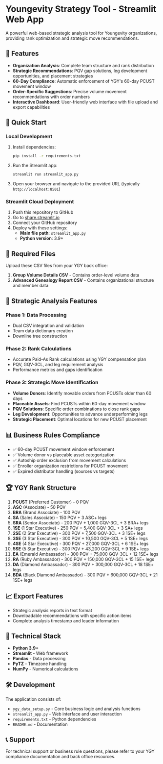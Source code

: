 # Youngevity Strategy Tool - Streamlit Web App

A powerful web-based strategic analysis tool for Youngevity organizations, providing rank optimization and strategic move recommendations.

## 🎯 Features

- **Organization Analysis**: Complete team structure and rank distribution
- **Strategic Recommendations**: PQV gap solutions, leg development opportunities, and placement strategies
- **60-Day Compliance**: Automatic enforcement of YGY's 60-day PCUST movement window
- **Order-Specific Suggestions**: Precise volume movement recommendations with order numbers
- **Interactive Dashboard**: User-friendly web interface with file upload and export capabilities

## 🚀 Quick Start

### Local Development
1. Install dependencies:
   ```bash
   pip install -r requirements.txt
   ```

2. Run the Streamlit app:
   ```bash
   streamlit run streamlit_app.py
   ```

3. Open your browser and navigate to the provided URL (typically `http://localhost:8501`)

### Streamlit Cloud Deployment
1. Push this repository to GitHub
2. Go to [share.streamlit.io](https://share.streamlit.io)
3. Connect your GitHub repository
4. Deploy with these settings:
   - **Main file path**: `streamlit_app.py`
   - **Python version**: 3.9+

## 📁 Required Files

Upload these CSV files from your YGY back office:

1. **Group Volume Details CSV** - Contains order-level volume data
2. **Advanced Genealogy Report CSV** - Contains organizational structure and member data

## 🎯 Strategic Analysis Features

### Phase 1: Data Processing
- Dual CSV integration and validation
- Team data dictionary creation
- Downline tree construction

### Phase 2: Rank Calculations
- Accurate Paid-As Rank calculations using YGY compensation plan
- PQV, GQV-3CL, and leg requirement analysis
- Performance metrics and gaps identification

### Phase 3: Strategic Move Identification
- **Volume Donors**: Identify movable orders from PCUSTs older than 60 days
- **Placeable Assets**: Find PCUSTs within 60-day movement window
- **PQV Solutions**: Specific order combinations to close rank gaps
- **Leg Development**: Opportunities to advance underperforming legs
- **Strategic Placement**: Optimal locations for new PCUST placement

## 📊 Business Rules Compliance

- ✅ 60-day PCUST movement window enforcement
- ✅ Volume donor vs placeable asset categorization
- ✅ Autoship order exclusion from movement calculations
- ✅ Enroller organization restrictions for PCUST movement
- ✅ Expired distributor handling (sources vs targets)

## 🏆 YGY Rank Structure

1. **PCUST** (Preferred Customer) - 0 PQV
2. **ASC** (Associate) - 50 PQV
3. **BRA** (Brand Associate) - 100 PQV
4. **SA** (Sales Associate) - 150 PQV + 3 ASC+ legs
5. **SRA** (Senior Associate) - 200 PQV + 1,000 GQV-3CL + 3 BRA+ legs
6. **1SE** (1 Star Executive) - 250 PQV + 5,400 GQV-3CL + 3 SA+ legs
7. **2SE** (2 Star Executive) - 300 PQV + 7,500 GQV-3CL + 3 1SE+ legs
8. **3SE** (3 Star Executive) - 300 PQV + 10,500 GQV-3CL + 5 1SE+ legs
9. **4SE** (4 Star Executive) - 300 PQV + 27,000 GQV-3CL + 6 1SE+ legs
10. **5SE** (5 Star Executive) - 300 PQV + 43,200 GQV-3CL + 9 1SE+ legs
11. **EA** (Emerald Ambassador) - 300 PQV + 75,000 GQV-3CL + 12 1SE+ legs
12. **RA** (Ruby Ambassador) - 300 PQV + 150,000 GQV-3CL + 15 1SE+ legs
13. **DA** (Diamond Ambassador) - 300 PQV + 300,000 GQV-3CL + 18 1SE+ legs
14. **BDA** (Black Diamond Ambassador) - 300 PQV + 600,000 GQV-3CL + 21 1SE+ legs

## 📈 Export Features

- Strategic analysis reports in text format
- Downloadable recommendations with specific action items
- Complete analysis timestamp and leader information

## 🔧 Technical Stack

- **Python 3.9+**
- **Streamlit** - Web framework
- **Pandas** - Data processing
- **PyTZ** - Timezone handling
- **NumPy** - Numerical calculations

## 🛠️ Development

The application consists of:
- `ygy_data_setup.py` - Core business logic and analysis functions
- `streamlit_app.py` - Web interface and user interaction
- `requirements.txt` - Python dependencies
- `README.md` - Documentation

## 📞 Support

For technical support or business rule questions, please refer to your YGY compliance documentation and back office resources.
